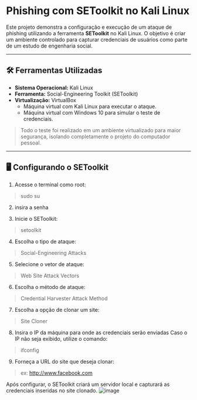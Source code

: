 # Phishing com SEToolkit no Kali Linux

Este projeto demonstra a configuração e execução de um ataque de phishing utilizando a ferramenta **SEToolkit** no Kali Linux. O objetivo é criar um ambiente controlado para capturar credenciais de usuários como parte de um estudo de engenharia social.

---

## 🛠️ Ferramentas Utilizadas

- **Sistema Operacional:** Kali Linux
- **Ferramenta:** Social-Engineering Toolkit (SEToolkit)
- **Virtualização:** VirtualBox
  - Máquina virtual com Kali Linux para executar o ataque.
  - Máquina virtual com Windows 10 para simular o teste de credenciais.

> Todo o teste foi realizado em um ambiente virtualizado para maior segurança, isolando completamente o projeto do computador pessoal.

---

## 🖥️ Configurando o SEToolkit

1. Acesse o terminal como root:
> sudo su
2. insira a senha
> 
3. Inicie o SEToolkit:
> setoolkit
4. Escolha o tipo de ataque:
> Social-Engineering Attacks 
5. Selecione o vetor de ataque:
> Web Site Attack Vectors 
6. Escolha o método de ataque:
> Credential Harvester Attack Method 
7. Escolha a opção de clonar um site:
> Site Cloner 
8. Insira o IP da máquina para onde as credenciais serão enviadas
Caso o IP não seja exibido, utilize o comando:
> ifconfig
9. Forneça a URL do site que deseja clonar:
> ex: http://www.facebook.com

Após configurar, o SEToolkit criará um servidor local e capturará as credenciais inseridas no site clonado.
![image](https://github.com/user-attachments/assets/f063ae4a-76fa-48d4-8380-76eebbb5add3)
